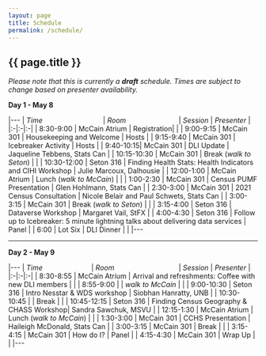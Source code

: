 ```yaml
---
layout: page
title: Schedule
permalink: /schedule/
---
```


## {{ page.title }}

*Please note that this is currently a **draft** schedule. Times are subject to change based on presenter availability.*

**Day 1 - May 8**

|--- 
| *Time* &nbsp; &nbsp; &nbsp; &nbsp; &nbsp; &nbsp; &nbsp; &nbsp; &nbsp; &nbsp; &nbsp; &nbsp; &nbsp; &nbsp; &nbsp; | *Room* &nbsp; &nbsp; &nbsp; &nbsp; &nbsp; &nbsp; &nbsp; &nbsp; &nbsp; &nbsp; &nbsp; &nbsp; &nbsp; | *Session* | *Presenter*  |
|:-|:-|:-|
| 8:30-9:00	| McCain Atrium | Registration| |
| 9:00-9:15	| McCain 301 | Housekeeping and Welcome	| Hosts |
| 9:15-9:40	| McCain 301 | Icebreaker Activity |	Hosts |
| 9:40-10:15| McCain 301 | DLI Update | Jaqueline Tebbens, Stats Can |
| 10:15-10:30	| McCain 301 | Break (*walk to Seton*)	| |
| 10:30-12:00	| Seton 316 | Finding Health Stats: Health Indicators and CIHI Workshop | Julie Marcoux, Dalhousie |
| 12:00-1:00 | McCain Atrium | Lunch (*walk to McCain*)	| |
| 1:00-2:30	| McCain 301 | Census PUMF Presentation | Glen Hohlmann, Stats Can |
| 2:30-3:00	| McCain 301 | 2021 Census Consultation | Nicole Belair and Paul Schwets, Stats Can |
| 3:00-3:15	| McCain 301 | Break (*walk to Seton*)	| |
| 3:15-4:00	| Seton 316 | Dataverse Workshop | Margaret Vail, StFX |
| 4:00-4:30	| Seton 316 | Follow up to Icebreaker: 5 minute lightning talks about delivering data services | Panel |
| 6:00 | Lot Six | DLI Dinner | |
|---

---------

**Day 2 - May 9**

|--- 
| *Time* &nbsp; &nbsp; &nbsp; &nbsp; &nbsp; &nbsp; &nbsp; &nbsp; &nbsp; &nbsp; &nbsp; &nbsp; | *Room* &nbsp; &nbsp; &nbsp; &nbsp; &nbsp; &nbsp; &nbsp; &nbsp; &nbsp; &nbsp; &nbsp; &nbsp; &nbsp; &nbsp; &nbsp; &nbsp; | *Session* | *Presenter*  |
|:-|:-|:-|
| 8:30-8:55	 | McCain Atrium | Arrival and refreshments:  Coffee with new DLI members | |
| 8:55-9:00 | | *walk to McCain* | |
| 9:00-10:30	| Seton 316 | Intro Nesstar & WDS workshop | Siobhan Hanratty, UNB |
| 10:30-10:45	| | Break	| |
| 10:45-12:15	| Seton 316 | Finding Census Geography & CHASS Workshop| Sandra Sawchuk, MSVU |
| 12:15-1:30	| McCain Atrium | Lunch (*walk to McCain*)	| |
| 1:30-3:00	| McCain 301 | CCHS Presentation |	Haileigh McDonald, Stats Can |
| 3:00-3:15	| McCain 301 | Break	| |
| 3:15-4:15	| McCain 301 | How do I?	| Panel |
| 4:15-4:30	| McCain 301 | Wrap Up	| |
|---

